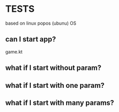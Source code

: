# TESTS

based on linux popos (ubunu) OS

## can I start app?

game.kt


## what if I start without param?


## what if I start with one param?


## what if I start with many params?